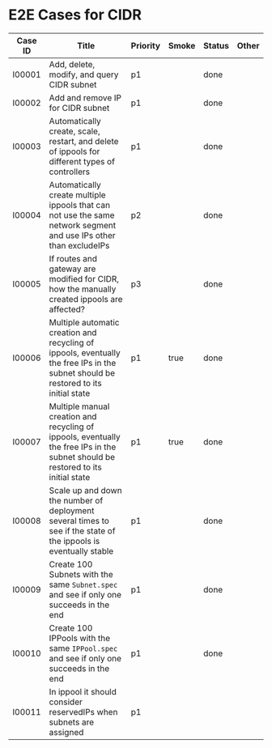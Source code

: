 # E2E Cases for CIDR

| Case ID | Title                                                                                                                               | Priority | Smoke | Status | Other |
| ------- | ----------------------------------------------------------------------------------------------------------------------------------- | -------- | ----- | ------ | ----- |
| I00001  | Add, delete, modify, and query CIDR subnet                                                                                          |   p1     |       |  done  |       |
| I00002  | Add and remove IP for CIDR subnet                                                                                                   |   p1     |       |  done  |       |
| I00003  | Automatically create, scale, restart, and delete of ippools for different types of controllers                                      |   p1     |       |  done  |       |
| I00004  | Automatically create multiple ippools that can not use the same network segment and use IPs other than excludeIPs                   |   p2     |       |  done  |       |
| I00005  | If routes and gateway are modified for CIDR, how the manually created ippools are affected?                                         |   p3     |       |  done  |       |
| I00006  | Multiple automatic creation and recycling of ippools, eventually the free IPs in the subnet should be restored to its initial state |   p1     | true  |  done  |       |
| I00007  | Multiple manual creation and recycling of ippools, eventually the free IPs in the subnet should be restored to its initial state    |   p1     | true  |  done  |       |
| I00008  | Scale up and down the number of deployment several times to see if the state of the ippools is eventually stable                    |   p1     |       |  done  |       |
| I00009  | Create 100 Subnets with the same `Subnet.spec` and see if only one succeeds in the end                                              |   p1     |       |  done  |       |
| I00010  | Create 100 IPPools with the same `IPPool.spec` and see if only one succeeds in the end                                              |   p1     |       |  done  |       |
| I00011  | In ippool it should consider reservedIPs when subnets are assigned                                                                  |   p1     |       |        |       |

